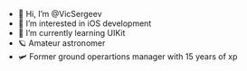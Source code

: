 - 👋 Hi, I’m @VicSergeev
- 👀 I’m interested in iOS development
- 🌱 I’m currently learning UIKit
- 🪐 Amateur astronomer
- 🛩️ Former ground operartions manager with 15 years of xp

<!---
VicSergeev/VicSergeev is a ✨ special ✨ repository because its `README.md` (this file) appears on your GitHub profile.
You can click the Preview link to take a look at your changes.
--->
